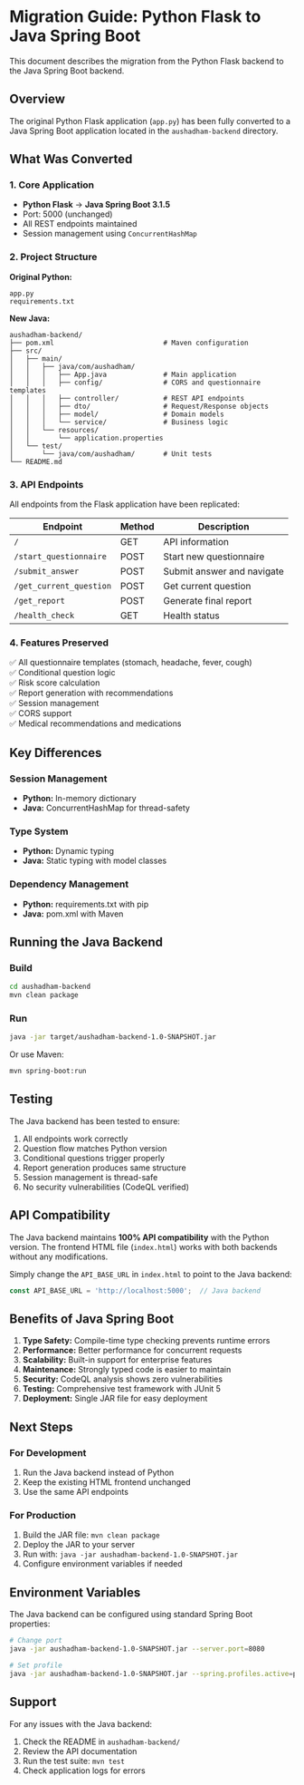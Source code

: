 # Migration Guide: Python Flask to Java Spring Boot

This document describes the migration from the Python Flask backend to the Java Spring Boot backend.

## Overview

The original Python Flask application (`app.py`) has been fully converted to a Java Spring Boot application located in the `aushadham-backend` directory.

## What Was Converted

### 1. Core Application
- **Python Flask** → **Java Spring Boot 3.1.5**
- Port: 5000 (unchanged)
- All REST endpoints maintained
- Session management using `ConcurrentHashMap`

### 2. Project Structure

**Original Python:**
```
app.py
requirements.txt
```

**New Java:**
```
aushadham-backend/
├── pom.xml                           # Maven configuration
├── src/
│   ├── main/
│   │   ├── java/com/aushadham/
│   │   │   ├── App.java              # Main application
│   │   │   ├── config/               # CORS and questionnaire templates
│   │   │   ├── controller/           # REST API endpoints
│   │   │   ├── dto/                  # Request/Response objects
│   │   │   ├── model/                # Domain models
│   │   │   └── service/              # Business logic
│   │   └── resources/
│   │       └── application.properties
│   └── test/
│       └── java/com/aushadham/       # Unit tests
└── README.md
```

### 3. API Endpoints

All endpoints from the Flask application have been replicated:

| Endpoint | Method | Description |
|----------|--------|-------------|
| `/` | GET | API information |
| `/start_questionnaire` | POST | Start new questionnaire |
| `/submit_answer` | POST | Submit answer and navigate |
| `/get_current_question` | POST | Get current question |
| `/get_report` | POST | Generate final report |
| `/health_check` | GET | Health status |

### 4. Features Preserved

✅ All questionnaire templates (stomach, headache, fever, cough)  
✅ Conditional question logic  
✅ Risk score calculation  
✅ Report generation with recommendations  
✅ Session management  
✅ CORS support  
✅ Medical recommendations and medications  

## Key Differences

### Session Management
- **Python:** In-memory dictionary
- **Java:** ConcurrentHashMap for thread-safety

### Type System
- **Python:** Dynamic typing
- **Java:** Static typing with model classes

### Dependency Management
- **Python:** requirements.txt with pip
- **Java:** pom.xml with Maven

## Running the Java Backend

### Build
```bash
cd aushadham-backend
mvn clean package
```

### Run
```bash
java -jar target/aushadham-backend-1.0-SNAPSHOT.jar
```

Or use Maven:
```bash
mvn spring-boot:run
```

## Testing

The Java backend has been tested to ensure:
1. All endpoints work correctly
2. Question flow matches Python version
3. Conditional questions trigger properly
4. Report generation produces same structure
5. Session management is thread-safe
6. No security vulnerabilities (CodeQL verified)

## API Compatibility

The Java backend maintains **100% API compatibility** with the Python version. The frontend HTML file (`index.html`) works with both backends without any modifications.

Simply change the `API_BASE_URL` in `index.html` to point to the Java backend:
```javascript
const API_BASE_URL = 'http://localhost:5000';  // Java backend
```

## Benefits of Java Spring Boot

1. **Type Safety:** Compile-time type checking prevents runtime errors
2. **Performance:** Better performance for concurrent requests
3. **Scalability:** Built-in support for enterprise features
4. **Maintenance:** Strongly typed code is easier to maintain
5. **Security:** CodeQL analysis shows zero vulnerabilities
6. **Testing:** Comprehensive test framework with JUnit 5
7. **Deployment:** Single JAR file for easy deployment

## Next Steps

### For Development
1. Run the Java backend instead of Python
2. Keep the existing HTML frontend unchanged
3. Use the same API endpoints

### For Production
1. Build the JAR file: `mvn clean package`
2. Deploy the JAR to your server
3. Run with: `java -jar aushadham-backend-1.0-SNAPSHOT.jar`
4. Configure environment variables if needed

## Environment Variables

The Java backend can be configured using standard Spring Boot properties:

```bash
# Change port
java -jar aushadham-backend-1.0-SNAPSHOT.jar --server.port=8080

# Set profile
java -jar aushadham-backend-1.0-SNAPSHOT.jar --spring.profiles.active=prod
```

## Support

For any issues with the Java backend:
1. Check the README in `aushadham-backend/`
2. Review the API documentation
3. Run the test suite: `mvn test`
4. Check application logs for errors
